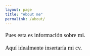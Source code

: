 ```yaml
---
layout: page
title: "About me"
permalink: /about/
---
```



<p style="font-family:Source Sans Pro; font-size:14pt;"> Pues esta es información sobre mi. </p>

<p style="font-family:Source Sans Pro; font-size:14pt;"> Aquí idealmente insertaría mi cv. </p>
